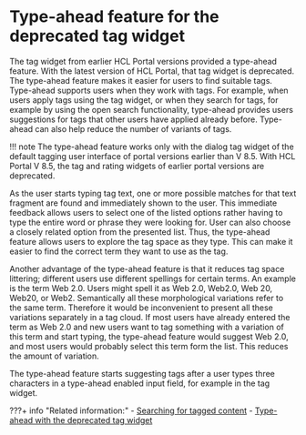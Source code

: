 # Type-ahead feature for the deprecated tag widget

The tag widget from earlier HCL Portal versions provided a type-ahead feature. With the latest version of HCL Portal, that tag widget is deprecated. The type-ahead feature makes it easier for users to find suitable tags. Type-ahead supports users when they work with tags. For example, when users apply tags using the tag widget, or when they search for tags, for example by using the open search functionality, type-ahead provides users suggestions for tags that other users have applied already before. Type-ahead can also help reduce the number of variants of tags.

!!! note
    The type-ahead feature works only with the dialog tag widget of the default tagging user interface of portal versions earlier than V 8.5. With HCL Portal V 8.5, the tag and rating widgets of earlier portal versions are deprecated.

As the user starts typing tag text, one or more possible matches for that text fragment are found and immediately shown to the user. This immediate feedback allows users to select one of the listed options rather having to type the entire word or phrase they were looking for. User can also choose a closely related option from the presented list. Thus, the type-ahead feature allows users to explore the tag space as they type. This can make it easier to find the correct term they want to use as the tag.

Another advantage of the type-ahead feature is that it reduces tag space littering; different users use different spellings for certain terms. An example is the term Web 2.0. Users might spell it as Web 2.0, Web2.0, Web 20, Web20, or Web2. Semantically all these morphological variations refer to the same term. Therefore it would be inconvenient to present all these variations separately in a tag cloud. If most users have already entered the term as Web 2.0 and new users want to tag something with a variation of this term and start typing, the type-ahead feature would suggest Web 2.0, and most users would probably select this term form the list. This reduces the amount of variation.

The type-ahead feature starts suggesting tags after a user types three characters in a type-ahead enabled input field, for example in the tag widget.


???+ info "Related information:"
    - [Searching for tagged content](../../search/tag_rate_search.md)
    - [Type-ahead with the deprecated tag widget](../dev_tagging_and_rating/rest_api/other_queries/tag_rate_api_rest_oth_qu_typahed.md)
